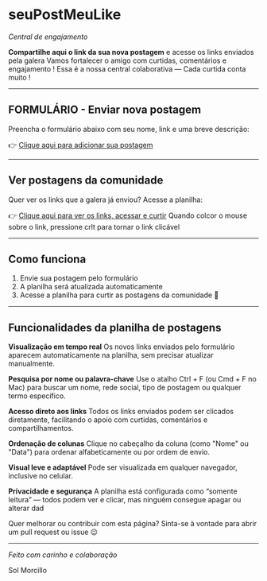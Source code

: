 # seuPostMeuLike

*Central de engajamento*

**Compartilhe aqui o link da sua nova postagem** e acesse os links enviados pela galera
Vamos fortalecer o amigo com curtidas, comentários e engajamento !
Essa é a nossa central colaborativa — Cada curtida conta muito !  

---

## FORMULÁRIO - Enviar nova postagem
Preencha o formulário abaixo com seu nome, link e uma breve descrição:

👉 [Clique aqui para adicionar sua postagem](https://forms.gle/nMdsVDFs8PQKYWpB8)

---

## Ver postagens da comunidade
Quer ver os links que a galera já enviou? Acesse a planilha:

👉 [Clique aqui para ver os links, acessar e curtir](https://docs.google.com/spreadsheets/d/1JP3NmIpwISiu7XF-HXOnGf3Z6QFX84_fPTjCl9AL6LU/edit?usp=sharing)
Quando colcor o mouse sobre o link, pressione crlt para tornar o link clicável

---

## Como funciona

1. Envie sua postagem pelo formulário  
2. A planilha será atualizada automaticamente  
3. Acesse a planilha para curtir as postagens da comunidade 💬

---

## Funcionalidades da planilha de postagens

**Visualização em tempo real** Os novos links enviados pelo formulário aparecem automaticamente na planilha, sem precisar atualizar manualmente.

**Pesquisa por nome ou palavra-chave** Use o atalho Ctrl + F (ou Cmd + F no Mac) para buscar um nome, rede social, tipo de postagem ou qualquer termo específico.

**Acesso direto aos links** Todos os links enviados podem ser clicados diretamente, facilitando o apoio com curtidas, comentários e compartilhamentos.

**Ordenação de colunas** Clique no cabeçalho da coluna (como "Nome" ou "Data") para ordenar alfabeticamente ou por ordem de envio.

**Visual leve e adaptável** Pode ser visualizada em qualquer navegador, inclusive no celular.

**Privacidade e segurança** A planilha está configurada como “somente leitura” — todos podem ver e clicar, mas ninguém consegue apagar ou alterar dad

Quer melhorar ou contribuir com esta página? Sinta-se à vontade para abrir um pull request ou issue 😉

---

*Feito com carinho e colaboração*

Sol Morcillo

